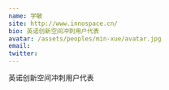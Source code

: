 ```yaml
---
name: 学敏
site: http://www.innospace.cn/
bio: 英诺创新空间冲刺用户代表
avatar: /assets/peoples/min-xue/avatar.jpg
email: 
twitter: 
---
```

英诺创新空间冲刺用户代表
